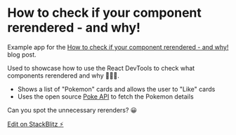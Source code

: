 # How to check if your component rerendered - and why!

Example app for the [How to check if your component rerendered - and why!](https://jsramblings.com/how-to-check-if-your-component-rerendered-and-why/) blog post.

Used to showcase how to use the React DevTools to check what components rerendered and why 🕵🏻‍♀️.

- Shows a list of "Pokemon" cards and allows the user to "Like" cards
- Uses the open source [Poke API](https://pokeapi.co/) to fetch the Pokemon details

Can you spot the unnecessary rerenders? 😀

[Edit on StackBlitz ⚡️](https://stackblitz.com/edit/react-3cmy6b)
